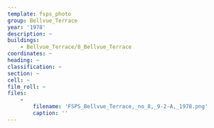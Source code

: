 ```yaml
---
template: fsps_photo
group: Bellvue_Terrace
year: '1978'
description: ~
buildings:
    - Bellvue_Terrace/8_Bellvue_Terrace
coordinates: ~
heading: ~
classification: ~
section: ~
cell: ~
film_roll: ~
files:
    -
        filename: 'FSPS_Bellvue_Terrace,_no_8,_9-2-A,_1978.png'
        caption: ''
---
```

